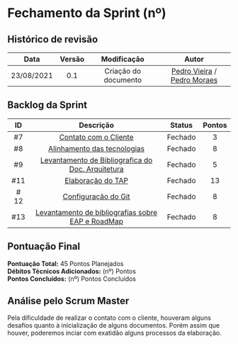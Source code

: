 # Fechamento da Sprint (nº)

## Histórico de revisão

| **Data** |  **Versão** | **Modificação**  |  **Autor** |
|:-:|:-:|:-:|:-:|
|    23/08/2021   |  0.1 | Criação do documento  | [Pedro Vieira](https://github.com/Pedro-V8) / [Pedro Moraes](https://github.com/PedroMoraes39) |

## Backlog da Sprint 

| **ID** |  **Descrição** | **Status**  |  **Pontos** |
|:-:|:-:|:-:|:-:|
|    #7   |  [Contato com o Cliente](https://github.com/fga-eps-mds/2021-1-hospitalar/issues/7) | Fechado  | 3 |
|    #8   |  [Alinhamento das tecnologias](https://github.com/fga-eps-mds/2021-1-hospitalar/issues/8) | Fechado | 8 |
|    #9   |  [Levantamento de Bibliografica do Doc. Arquitetura](https://github.com/fga-eps-mds/2021-1-hospitalar/issues/9) | Fechado  | 5 |
|    #11 |  [Elaboração do TAP](https://github.com/fga-eps-mds/2021-1-hospitalar/issues/11) | Fechado | 13 |
| # 12 | [Configuração do Git](https://github.com/fga-eps-mds/2021-1-hospitalar/issues/12) | Fechado | 8 |
| #13 | [Levantamento de bibliografias sobre EAP e RoadMap](https://github.com/fga-eps-mds/2021-1-hospitalar/issues/13) | Fechado | 8 |


## Pontuação Final

**Pontuação Total:** 45 Pontos Planejados <br>
**Débitos Técnicos Adicionados:** (nº) Pontos <br>
**Pontos Concluídos:** (nº) Pontos Concluídos <br>


## Análise pelo Scrum Master
Pela dificuldade de realizar o contato com o cliente, houveram alguns desafios quanto à inicialização de alguns documentos. Porém assim que houver, poderemos inciar com exatidão alguns processos da elaboração.